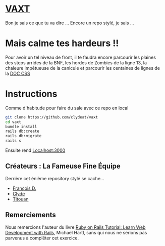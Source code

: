 # <a href="https://vaxt.herokuapp.com">VAXT</a>

Bon je sais ce que tu va dire ... Encore un repo stylé, je sais ... 

# Mais calme tes hardeurs !! 

Pour avoir un tel niveau de front, il te faudra encore parcourir les plaines des steps arrides de la BNF, les hordes de Zombies de la ligne 13, la chaleure impétueuse de la canicule et parcourir les centaines de lignes de la <a href="https://developer.mozilla.org/fr/docs/Web/CSS/Reference">DOC CSS</a>

# Instructions # 
Comme d'habitude pour faire du sale avec ce repo en local 
```sh 
git clone https://github.com/clydeat/vaxt
cd vaxt
bundle install 
rails db:create
rails db:migrate
rails s
```
Ensuite rend 
<a href="https://localhost:3000">Localhost:3000</a>
## Créateurs : La Fameuse Fine Équipe ##
Derrière cet énième repository stylé se cache...
* <a href="https://github.com/TheFSilver">François D.</a>
* <a href="https://github.com/clydeat">Clyde</a>
* <a href="https://github.com/Titouax">Titouan</a>

## Remerciements ##
Nous remercions l'auteur du livre <a href="https://www.railstutorial.org/book/beginning">Ruby on Rails Tutorial: Learn Web Development with Rails</a>, Michael Hartl, sans qui nous ne serions pas parvenus à complêter cet exercice.
